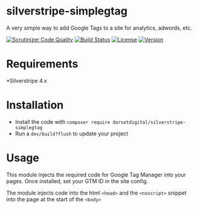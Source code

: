 # silverstripe-simplegtag
A very simple way to add Google Tags to a site for analytics, adwords, etc.

[![Scrutinizer Code Quality](https://scrutinizer-ci.com/g/DorsetDigital/silverstripe-simplegtag/badges/quality-score.png?b=master)](https://scrutinizer-ci.com/g/DorsetDigital/silverstripe-simplegtag/?branch=master)
[![Build Status](https://scrutinizer-ci.com/g/DorsetDigital/silverstripe-simplegtag/badges/build.png?b=master)](https://scrutinizer-ci.com/g/DorsetDigital/silverstripe-simplegtag/build-status/master)
[![License](https://img.shields.io/badge/License-BSD%203--Clause-blue.svg)](LICENSE.md)
[![Version](http://img.shields.io/packagist/v/dorsetdigital/silverstripe-simplegtag.svg?style=flat)](https://packagist.org/packages/dorsetdigital/silverstripe-simplegtag)

# Requirements
*Silverstripe 4.x


# Installation
* Install the code with `composer require dorsetdigital/silverstripe-simplegtag`
* Run a `dev/build?flush` to update your project

# Usage
This module injects the required code for Google Tag Manager into your pages.
Once installed, set your GTM ID in the site config.

The module injects code into the html `<head>` and the `<noscript>` snippet into the page at the start of the `<body>`

 
